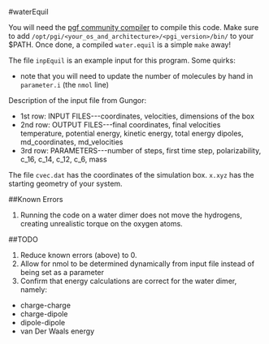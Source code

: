 #waterEquil

You will need the [pgf community compiler](https://www.pgroup.com/products/community.htm)
to compile this code. Make sure to add
`/opt/pgi/<your_os_and_architecture>/<pgi_version>/bin/`
to your $PATH. Once done, a compiled `water.equil` is a simple `make` away!

The file `inpEquil` is an example input for this program. 
Some quirks:
  * note that you will need to update the number of molecules by hand in `parameter.i` (the `nmol` line)

Description of the input file from Gungor:
 * 1st row: INPUT FILES---coordinates, velocities, dimensions of the box
 * 2nd row: OUTPUT FILES---final coordinates, final velocities
                        temperature, potential energy, kinetic energy, total energy
                        dipoles, md_coordinates, md_velocities
 * 3rd row: PARAMETERS---number of steps, first time step, polarizability, c_16, c_14, c_12, c_6, mass

The file `cvec.dat` has the coordinates of the simulation box.
`x.xyz` has the starting geometry of your system.

##Known Errors
1. Running the code on a water dimer does not move the hydrogens, creating unrealistic
torque on the oxygen atoms.

##TODO
1. Reduce known errors (above) to 0.
2. Allow for nmol to be determined dynamically from input file instead of being set as a parameter
3. Confirm that energy calculations are correct for the water dimer, namely:
  * charge-charge
  * charge-dipole
  * dipole-dipole
  * van Der Waals energy
